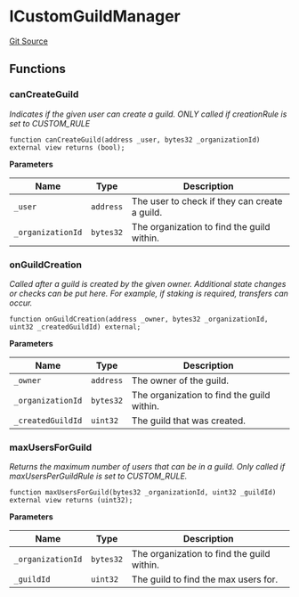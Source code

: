 # ICustomGuildManager
[Git Source](https://github.com-treasure/TreasureProject/spellcaster-facets/blob/e61aea147da628641c6f090a95c62cf081f729f5/src/interfaces/ICustomGuildManager.sol)


## Functions
### canCreateGuild

*Indicates if the given user can create a guild.
ONLY called if creationRule is set to CUSTOM_RULE*


```solidity
function canCreateGuild(address _user, bytes32 _organizationId) external view returns (bool);
```
**Parameters**

|Name|Type|Description|
|----|----|-----------|
|`_user`|`address`|The user to check if they can create a guild.|
|`_organizationId`|`bytes32`|The organization to find the guild within.|


### onGuildCreation

*Called after a guild is created by the given owner. Additional state changes
or checks can be put here. For example, if staking is required, transfers can occur.*


```solidity
function onGuildCreation(address _owner, bytes32 _organizationId, uint32 _createdGuildId) external;
```
**Parameters**

|Name|Type|Description|
|----|----|-----------|
|`_owner`|`address`|The owner of the guild.|
|`_organizationId`|`bytes32`|The organization to find the guild within.|
|`_createdGuildId`|`uint32`|The guild that was created.|


### maxUsersForGuild

*Returns the maximum number of users that can be in a guild.
Only called if maxUsersPerGuildRule is set to CUSTOM_RULE.*


```solidity
function maxUsersForGuild(bytes32 _organizationId, uint32 _guildId) external view returns (uint32);
```
**Parameters**

|Name|Type|Description|
|----|----|-----------|
|`_organizationId`|`bytes32`|The organization to find the guild within.|
|`_guildId`|`uint32`|The guild to find the max users for.|


